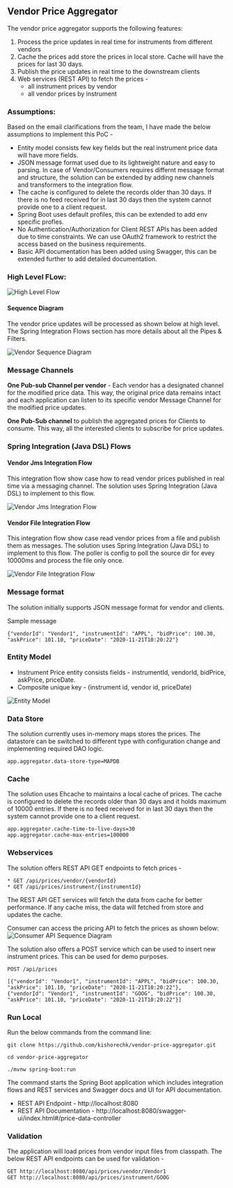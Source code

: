 ## Vendor Price Aggregator

The vendor price aggregator supports the following features:
1. Process the price updates in real time for instruments from different vendors
2. Cache the prices add store the prices in local store. Cache will have the prices for last 30 days.
3. Publish the price updates in real time to the downstream clients
4. Web services (REST API) to fetch the prices -
    * all instrument prices by vendor
    * all vendor prices by instrument

### Assumptions:
Based on the email clarifications from the team, I have made the below assumptions to implement this PoC - 
* Entity model consists few key fields but the real instrument price data will have more fields.
* JSON message format used due to its lightweight nature and easy to parsing. In case of Vendor/Consumers requires differnt message format and structure, the solution can be extended by adding new channels and transformers to the integration flow.
* The cache is configured to delete the records older than 30 days. If there is no feed received for in last 30 days then the system cannot provide one to a client request.
* Spring Boot uses default profiles, this can be extended to add env specific profles.
* No Authentication/Authorization for Client REST APIs has been added due to time constraints. We can use OAuth2 framework to restrict the access based on the business requirements.  
* Basic API documentation has been added using Swagger, this can be extended further to add detailed documentation.

### High Level FLow:

![High Level Flow](./images/highlevel.png)

#### Sequence Diagram

The vendor price updates will be processed as shown below at high level. The Spring Integration Flows section has more details about all the Pipes & Filters.

![Vendor Sequence Diagram](./images/vendor_price_updates_sequence.png)

### Message Channels

**One Pub-sub Channel per vendor** - Each vendor has a designated channel for the modified price data. This way, the original price data remains intact and each application can listen to its specific vendor Message Channel for the modified price updates.

**One Pub-Sub channel** to publish the aggregated prices for Clients to consume. This way, all the interested clients to subscribe for price updates.

### Spring Integration (Java DSL) Flows 
#### Vendor Jms Integration Flow

This integration flow show case how to read vendor prices published in real time via a messaging channel. The solution uses Spring Integration (Java DSL) to implement to this flow.

![Vendor Jms Integration Flow](./images/VendorJmsIntegrationFlow.png)

#### Vendor File Integration Flow

This integration flow show case read vendor prices from a file and publish them as messages. The solution uses Spring Integration (Java DSL) to implement to this flow. The poller is config to poll the source dir for evey 10000ms and process the file only once.

![Vendor File Integration Flow](./images/VendorFileIntegrationFlow.png)

### Message format
The solution initially supports JSON message format for vendor and clients.

Sample message
```
{"vendorId": "Vendor1", "instrumentId": "APPL", "bidPrice": 100.30, "askPrice": 101.10, "priceDate": "2020-11-21T10:20:22"}
```

### Entity Model

* Instrument Price entity consists fields - instrumentId, vendorId, bidPrice, askPrice, priceDate.
* Composite unique key - (instrument id, vendor id, priceDate)

![Entity Model](./images/entity-model.png)

### Data Store
The solution currently uses in-memory maps stores the prices. The datastore can be switched to different type with configuration change and implementing required DAO logic.
```
app.aggregator.data-store-type=MAPDB
```

### Cache
The solution uses Ehcache to maintains a local cache of prices. The cache is configured to delete the records older than 30 days and it holds maximum of 10000 entries. If there is no feed received for in last 30 days then the system cannot provide one to a client request.
```
app.aggregator.cache-time-to-live-days=30
app.aggregator.cache-max-entries=100000
```
 
### Webservices
The solution offers REST API GET endpoints to fetch prices -
```
* GET /api/prices/vendor/{vendorId}
* GET /api/prices/instrument/{instrumentId}
```

The REST API GET services will fetch the data from cache for better performance. If any cache miss, the data will fetched from store and updates the cache.

Consumer can access the pricing API to fetch the prices as shown below:
![Consumer API Sequence Diagram](./images/consumer_api_sequence.png)

The solution also offers a POST service which can be used to insert new instrument prices. This can be used for demo purposes.
```
POST /api/prices

[{"vendorId": "Vendor1", "instrumentId": "APPL", "bidPrice": 100.30, "askPrice": 101.10, "priceDate": "2020-11-21T10:20:22"},
{"vendorId": "Vendor1", "instrumentId": "GOOG", "bidPrice": 100.30, "askPrice": 101.10, "priceDate": "2020-11-21T10:20:22"}]
```

### Run Local

Run the below commands from the command line:

```
git clone https://github.com/kishorechk/vendor-price-aggregator.git 

cd vendor-price-aggregator 

./mvnw spring-boot:run
```
The command starts the Spring Boot application which includes integration flows and REST services and Swagger docs and UI for API documentation.

* REST API Endpoint - http://localhost:8080
* REST API Documentation - http://localhost:8080/swagger-ui/index.html#/price-data-controller

### Validation
The application will load prices from vendor input files from classpath. The below REST API endpoints can be used for validation - 

```
GET http://localhost:8080/api/prices/vendor/Vendor1
GET http://localhost:8080/api/prices/instrument/GOOG
```
